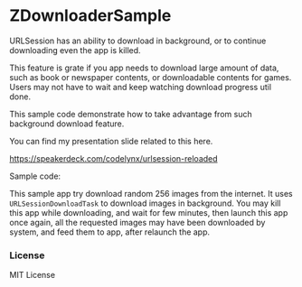 # ZDownloaderSample

URLSession has an ability to download in background, or to continue downloading even the app is killed.

This feature is grate if you app needs to download large amount of data, such as book or newspaper contents, or downloadable contents for games.  Users may not have to wait and keep watching download progress util done.

This sample code demonstrate how to take advantage from such background download feature.

You can find my presentation slide related to this here.

https://speakerdeck.com/codelynx/urlsession-reloaded

Sample code:

This sample app try download random 256 images from the internet.  It uses `URLSessionDownloadTask` to download images in background.  You may kill this app while downloading, and wait for few minutes, then launch this app once again, all the requested images may have been downloaded by system, and feed them to app, after relaunch the app.


### License

MIT License







